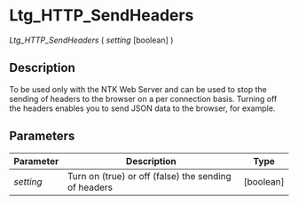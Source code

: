 ﻿ <!--
    Ltg_HTTP_SendHeaders ( setting [boolean] )
    
    To be used only with the NTK Web Server and can be used to stop the sending of headers to the browser on a per connection basis.
 -->
 
# Ltg_HTTP_SendHeaders

*Ltg_HTTP_SendHeaders* ( _setting_ [boolean] )

## Description

To be used only with the NTK Web Server and can be used to stop the sending of headers to the browser on a per connection basis. Turning off the headers enables you to send JSON data to the browser, for example.

## Parameters

 Parameter    | Description                                           | Type
------------  |-------------                                          |-------------
*setting*     | Turn on (true) or off (false) the sending of headers  | [boolean]

